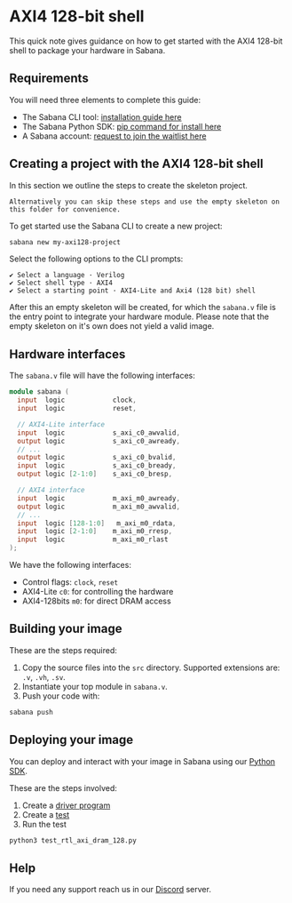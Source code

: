 # AXI4 128-bit shell

This quick note gives guidance on how to get started with the AXI4 128-bit shell to package your hardware in Sabana.

## Requirements

You will need three elements to complete this guide:

- The Sabana CLI tool: [installation guide here](https://docs.sabana.io/get-started/installation#cli-v0.1.5)
- The Sabana Python SDK: [pip command for install here](https://docs.sabana.io/get-started/installation#sdk-v0.1.22)
- A Sabana account: [request to join the waitlist here](https://forms.gle/uePrgDD5x1mkCYkq6)

## Creating a project with the AXI4 128-bit shell

In this section we outline the steps to create the skeleton project.

```
Alternatively you can skip these steps and use the empty skeleton on this folder for convenience.
```

To get started use the Sabana CLI to create a new project:

```bash
sabana new my-axi128-project
```

Select the following options to the CLI prompts:

```
✔ Select a language · Verilog
✔ Select shell type · AXI4
✔ Select a starting point · AXI4-Lite and Axi4 (128 bit) shell
```

After this an empty skeleton will be created, for which the `sabana.v` file is the entry point to integrate your hardware module. Please note that the empty skeleton on it's own does not yield a valid image.

## Hardware interfaces

The `sabana.v` file will have the following interfaces:

```verilog
module sabana (
  input  logic            clock,
  input  logic            reset,

  // AXI4-Lite interface
  input  logic            s_axi_c0_awvalid,
  output logic            s_axi_c0_awready,
  // ...
  output logic            s_axi_c0_bvalid,
  input  logic            s_axi_c0_bready,
  output logic [2-1:0]    s_axi_c0_bresp,

  // AXI4 interface
  input  logic            m_axi_m0_awready,
  output logic            m_axi_m0_awvalid,
  // ...
  input  logic [128-1:0]   m_axi_m0_rdata,
  input  logic [2-1:0]    m_axi_m0_rresp,
  input  logic            m_axi_m0_rlast
);
```

We have the following interfaces:

- Control flags: `clock`, `reset`
- AXI4-Lite `c0`: for controlling the hardware
- AXI4-128bits `m0`: for direct DRAM access

## Building your image

These are the steps required:

1. Copy the source files into the `src` directory. Supported extensions are: `.v`, `.vh`, `.sv`.
2. Instantiate your top module in `sabana.v`.
3. Push your code with:

```bash
sabana push
```

## Deploying your image

You can deploy and interact with your image in Sabana using our [Python SDK](https://docs.sabana.io/reference/python-sdk).

These are the steps involved:

1. Create a [driver program](https://github.com/sabanaio/sabana-examples/blob/main/c_axi_systolic_gemm_16x16_int/tests/test_c_axi_systolic_gemm_16x16_int.py#L20-L42)
2. Create a [test](https://github.com/sabanaio/sabana-examples/blob/main/c_axi_systolic_gemm_16x16_int/tests/test_c_axi_systolic_gemm_16x16_int.py#L71-L86)
3. Run the test

```bash
python3 test_rtl_axi_dram_128.py
```

## Help

If you need any support reach us in our [Discord](https://discord.gg/TwzbFDBFcm) server.
